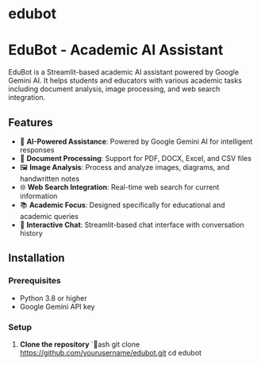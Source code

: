 
# edubot
# EduBot - Academic AI Assistant

EduBot is a Streamlit-based academic AI assistant powered by Google Gemini AI. It helps students and educators with various academic tasks including document analysis, image processing, and web search integration.

## Features

- 🤖 **AI-Powered Assistance**: Powered by Google Gemini AI for intelligent responses
- 📄 **Document Processing**: Support for PDF, DOCX, Excel, and CSV files
- 🖼️ **Image Analysis**: Process and analyze images, diagrams, and handwritten notes
- 🌐 **Web Search Integration**: Real-time web search for current information
- 📚 **Academic Focus**: Designed specifically for educational and academic queries
- 💬 **Interactive Chat**: Streamlit-based chat interface with conversation history

## Installation

### Prerequisites

- Python 3.8 or higher
- Google Gemini API key

### Setup

1. **Clone the repository**
   `ash
   git clone https://github.com/yourusername/edubot.git
   cd edubot
